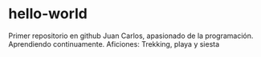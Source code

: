 # hello-world
Primer repositorio en github
Juan Carlos, apasionado de la programación.
Aprendiendo continuamente.
Aficiones: Trekking, playa y siesta
